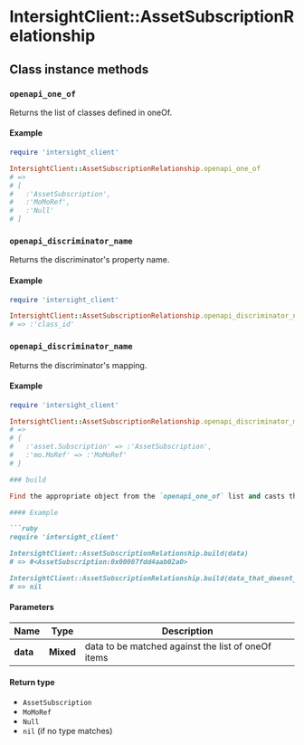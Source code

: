 # IntersightClient::AssetSubscriptionRelationship

## Class instance methods

### `openapi_one_of`

Returns the list of classes defined in oneOf.

#### Example

```ruby
require 'intersight_client'

IntersightClient::AssetSubscriptionRelationship.openapi_one_of
# =>
# [
#   :'AssetSubscription',
#   :'MoMoRef',
#   :'Null'
# ]
```

### `openapi_discriminator_name`

Returns the discriminator's property name.

#### Example

```ruby
require 'intersight_client'

IntersightClient::AssetSubscriptionRelationship.openapi_discriminator_name
# => :'class_id'
```

### `openapi_discriminator_name`

Returns the discriminator's mapping.

#### Example

```ruby
require 'intersight_client'

IntersightClient::AssetSubscriptionRelationship.openapi_discriminator_mapping
# =>
# {
#   :'asset.Subscription' => :'AssetSubscription',
#   :'mo.MoRef' => :'MoMoRef'
# }

### build

Find the appropriate object from the `openapi_one_of` list and casts the data into it.

#### Example

```ruby
require 'intersight_client'

IntersightClient::AssetSubscriptionRelationship.build(data)
# => #<AssetSubscription:0x00007fdd4aab02a0>

IntersightClient::AssetSubscriptionRelationship.build(data_that_doesnt_match)
# => nil
```

#### Parameters

| Name | Type | Description |
| ---- | ---- | ----------- |
| **data** | **Mixed** | data to be matched against the list of oneOf items |

#### Return type

- `AssetSubscription`
- `MoMoRef`
- `Null`
- `nil` (if no type matches)


